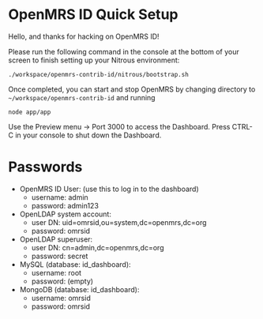 OpenMRS ID Quick Setup
======================

Hello, and thanks for hacking on OpenMRS ID!

Please run the following command in the console at the bottom of your screen
to finish setting up your Nitrous environment:

    ./workspace/openmrs-contrib-id/nitrous/bootstrap.sh
    
Once completed, you can start and stop OpenMRS by changing directory to
`~/workspace/openmrs-contrib-id` and running

    node app/app
    
Use the Preview menu -> Port 3000 to access the Dashboard. Press CTRL-C in your
console to shut down the Dashboard.


Passwords
=========

- OpenMRS ID User: (use this to log in to the dashboard)
  - username: admin
  - password: admin123
- OpenLDAP system account:
  - user DN: uid=omrsid,ou=system,dc=openmrs,dc=org
  - password: omrsid
- OpenLDAP superuser:
  - user DN: cn=admin,dc=openmrs,dc=org
  - password: secret
- MySQL (database: id_dashboard):
  - username: root
  - password: (empty)
- MongoDB (database: id_dashboard):
  - username: omrsid
  - password: omrsid